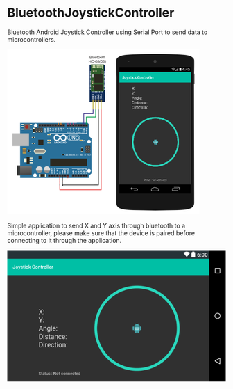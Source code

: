 # BluetoothJoystickController
Bluetooth Android Joystick Controller using Serial Port to send data to microcontrollers.

![Diagram](https://github.com/MOctavio/BluetoothJoystickController/blob/master/app/src/main/res/drawable/diagram.png?raw=true "Diagram")

Simple application to send X and Y axis through bluetooth to a microcontroller, please make sure that the device is paired before connecting to it through the application.

![Layout](https://github.com/MOctavio/BluetoothJoystickController/blob/master/app/src/main/res/drawable/layout.png?raw=true "Layout")

